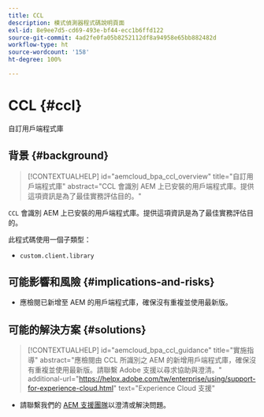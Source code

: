 ```yaml
---
title: CCL
description: 模式偵測器程式碼說明頁面
exl-id: 8e9ee7d5-cd69-493e-bf44-ecc1b6ffd122
source-git-commit: 4ad2fe0fa05b8252112df8a94958e65bb882482d
workflow-type: ht
source-wordcount: '158'
ht-degree: 100%

---
```


# CCL {#ccl}

自訂用戶端程式庫

## 背景 {#background}

>[!CONTEXTUALHELP]
>id="aemcloud_bpa_ccl_overview"
>title="自訂用戶端程式庫"
>abstract="CCL 會識別 AEM 上已安裝的用戶端程式庫。提供這項資訊是為了最佳實務評估目的。"

`CCL` 會識別 AEM 上已安裝的用戶端程式庫。提供這項資訊是為了最佳實務評估目的。

此程式碼使用一個子類型：
* `custom.client.library`

## 可能影響和風險 {#implications-and-risks}

* 應檢閱已新增至 AEM 的用戶端程式庫，確保沒有重複並使用最新版。

## 可能的解決方案 {#solutions}

>[!CONTEXTUALHELP]
>id="aemcloud_bpa_ccl_guidance"
>title="實施指導"
>abstract="應檢閱由 CCL 所識別之 AEM 的新增用戶端程式庫，確保沒有重複並使用最新版。請聯繫 Adobe 支援以尋求協助與澄清。"
>additional-url="https://helpx.adobe.com/tw/enterprise/using/support-for-experience-cloud.html" text="Experience Cloud 支援"

* 請聯繫我們的 [AEM 支援團隊](https://helpx.adobe.com/tw/enterprise/using/support-for-experience-cloud.html)以澄清或解決問題。

